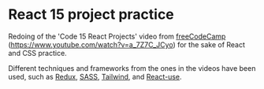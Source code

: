 # React 15 project practice

Redoing of the 'Code 15 React Projects' video from [freeCodeCamp](https://www.freecodecamp.org/) (https://www.youtube.com/watch?v=a_7Z7C_JCyo) for the sake of React and CSS practice.

Different techniques and frameworks from the ones in the videos have been used, such as [Redux](https://redux.js.org/), [SASS](https://sass-lang.com/), [Tailwind](https://tailwindcss.com/), and [React-use](https://github.com/streamich/react-use).
